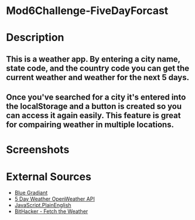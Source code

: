 # Mod6Challenge-FiveDayForcast

# Description
## This is a weather app. By entering a city name, state code, and the country code you can get the current weather and weather for the next 5 days.
## Once you've searched for a city it's entered into the localStorage and a button is created so you can access it again easily. This feature is great for compairing weather in multiple locations.

# Screenshots



# External Sources
* [Blue Gradiant](https://gradients.shecodes.io/gradients/801#gradient)
* [5 Day Weather OpenWeather API](https://openweathermap.org/forecast5)
* [JavaScript.PlainEnglish](https://javascript.plainenglish.io/display-7-day-weather-forecast-with-openweather-api-aac8ba21c9e3)
* [BitHacker - Fetch the Weather](https://bithacker.dev/fetch-weather-openweathermap-api-javascript)
